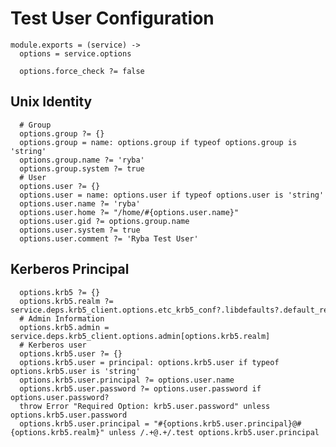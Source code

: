 
# Test User Configuration

    module.exports = (service) ->
      options = service.options

      options.force_check ?= false
      
## Unix Identity

      # Group
      options.group ?= {}
      options.group = name: options.group if typeof options.group is 'string'
      options.group.name ?= 'ryba'
      options.group.system ?= true
      # User
      options.user ?= {}
      options.user = name: options.user if typeof options.user is 'string'
      options.user.name ?= 'ryba'
      options.user.home ?= "/home/#{options.user.name}"
      options.user.gid ?= options.group.name
      options.user.system ?= true
      options.user.comment ?= 'Ryba Test User'

## Kerberos Principal

      options.krb5 ?= {}
      options.krb5.realm ?= service.deps.krb5_client.options.etc_krb5_conf?.libdefaults?.default_realm
      # Admin Information
      options.krb5.admin = service.deps.krb5_client.options.admin[options.krb5.realm]
      # Kerberos user
      options.krb5.user ?= {}
      options.krb5.user = principal: options.krb5.user if typeof options.krb5.user is 'string'
      options.krb5.user.principal ?= options.user.name
      options.krb5.user.password ?= options.user.password if options.user.password?
      throw Error "Required Option: krb5.user.password" unless options.krb5.user.password
      options.krb5.user.principal = "#{options.krb5.user.principal}@#{options.krb5.realm}" unless /.+@.+/.test options.krb5.user.principal
